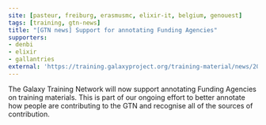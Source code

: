 ```yaml
---
site: [pasteur, freiburg, erasmusmc, elixir-it, belgium, genouest]
tags: [training, gtn-news]
title: "[GTN news] Support for annotating Funding Agencies"
supporters:
- denbi
- elixir
- gallantries
external: 'https://training.galaxyproject.org/training-material/news/2021/12/14/funding.html'
---
```


The Galaxy Training Network will now support annotating Funding Agencies on training materials. This is part of our ongoing effort to better annotate how people are contributing to the GTN and recognise all of the sources of contribution.

